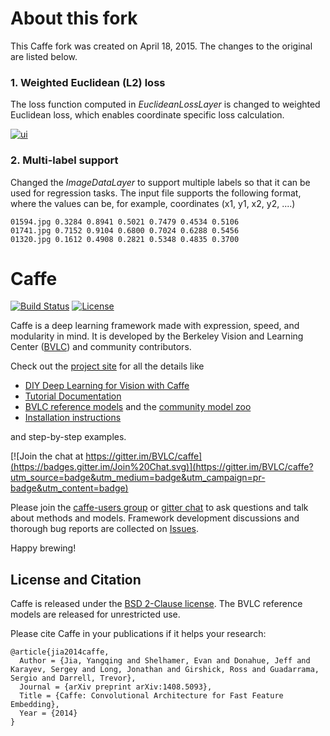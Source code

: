 # About this fork

This Caffe fork was created on April 18, 2015. The changes to the original are listed below.

### 1. Weighted Euclidean (L2) loss 

The loss function computed in *EuclideanLossLayer* is changed to weighted Euclidean loss, which enables coordinate specific loss calculation.

[![ui](http://www.ee.oulu.fi/~malinna/images/posenet/weighted_euclidean_L2_loss.gif)](http://www.ee.oulu.fi/~malinna/posenet/weighted_euclidean_L2_loss.gif)

### 2. Multi-label support

Changed the *ImageDataLayer* to support multiple labels so that it can be used for regression tasks. The input file supports the following format, where the values can be, for example, coordinates (x1, y1, x2, y2, ....)

    01594.jpg 0.3284 0.8941 0.5021 0.7479 0.4534 0.5106
    01741.jpg 0.7152 0.9104 0.6800 0.7024 0.6288 0.5456
    01320.jpg 0.1612 0.4908 0.2821 0.5348 0.4835 0.3700

# Caffe

[![Build Status](https://travis-ci.org/BVLC/caffe.svg?branch=master)](https://travis-ci.org/BVLC/caffe)
[![License](https://img.shields.io/badge/license-BSD-blue.svg)](LICENSE)

Caffe is a deep learning framework made with expression, speed, and modularity in mind.
It is developed by the Berkeley Vision and Learning Center ([BVLC](http://bvlc.eecs.berkeley.edu)) and community contributors.

Check out the [project site](http://caffe.berkeleyvision.org) for all the details like

- [DIY Deep Learning for Vision with Caffe](https://docs.google.com/presentation/d/1UeKXVgRvvxg9OUdh_UiC5G71UMscNPlvArsWER41PsU/edit#slide=id.p)
- [Tutorial Documentation](http://caffe.berkeleyvision.org/tutorial/)
- [BVLC reference models](http://caffe.berkeleyvision.org/model_zoo.html) and the [community model zoo](https://github.com/BVLC/caffe/wiki/Model-Zoo)
- [Installation instructions](http://caffe.berkeleyvision.org/installation.html)

and step-by-step examples.

[![Join the chat at https://gitter.im/BVLC/caffe](https://badges.gitter.im/Join%20Chat.svg)](https://gitter.im/BVLC/caffe?utm_source=badge&utm_medium=badge&utm_campaign=pr-badge&utm_content=badge)

Please join the [caffe-users group](https://groups.google.com/forum/#!forum/caffe-users) or [gitter chat](https://gitter.im/BVLC/caffe) to ask questions and talk about methods and models.
Framework development discussions and thorough bug reports are collected on [Issues](https://github.com/BVLC/caffe/issues).

Happy brewing!

## License and Citation

Caffe is released under the [BSD 2-Clause license](https://github.com/BVLC/caffe/blob/master/LICENSE).
The BVLC reference models are released for unrestricted use.

Please cite Caffe in your publications if it helps your research:

    @article{jia2014caffe,
      Author = {Jia, Yangqing and Shelhamer, Evan and Donahue, Jeff and Karayev, Sergey and Long, Jonathan and Girshick, Ross and Guadarrama, Sergio and Darrell, Trevor},
      Journal = {arXiv preprint arXiv:1408.5093},
      Title = {Caffe: Convolutional Architecture for Fast Feature Embedding},
      Year = {2014}
    }
